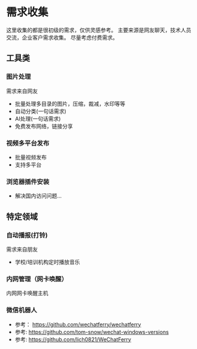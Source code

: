 # 需求收集
这里收集的都是很初级的需求，仅供灵感参考。
主要来源是网友聊天，技术人员交流，企业客户需求收集。
尽量考虑付费需求。

## 工具类
### 图片处理

需求来自网友
- 批量处理多目录的图片，压缩，裁减，水印等等
- 自动分类(一句话需求)
- AI处理(一句话需求)
- 免费发布网络，链接分享

### 视频多平台发布
- 批量视频发布
- 支持多平台

### 浏览器插件安装
- 解决国内访问问题...

## 特定领域

### 自动播报(打铃)
需求来自朋友
- 学校/培训机构定时播放音乐

### 内网管理（网卡唤醒）
内网网卡唤醒主机

### 微信机器人

- 参考： <a href="https://github.com/wechatferry/wechatferry">https://github.com/wechatferry/wechatferry</a>
- 参考: <a href="https://github.com/tom-snow/wechat-windows-versions">https://github.com/tom-snow/wechat-windows-versions</a>
- 参考: <a href="https://github.com/lich0821/WeChatFerry">https://github.com/lich0821/WeChatFerry</a>


